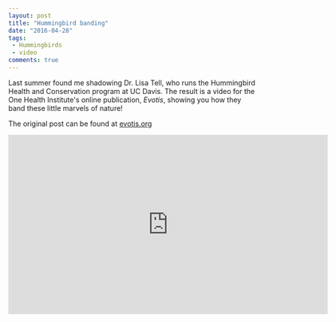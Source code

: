 ```yaml
---
layout: post
title: "Hummingbird banding"
date: "2016-04-28"
tags:
 - Hummingbirds
 - video
comments: true
---
```


Last summer found me shadowing Dr. Lisa Tell, who runs the Hummingbird Health and Conservation program at UC Davis. The result is a video for the One Health Institute's online publication, _Evotis_,  showing you how they band these little marvels of nature!

The original post can be found at [evotis.org](http://www.evotis.org/all-hummingbirds-great-small)


<iframe width="640" height="360" src="https://www.youtube.com/embed/Z3jRni7ZRg0" frameborder="0" allowfullscreen></iframe>